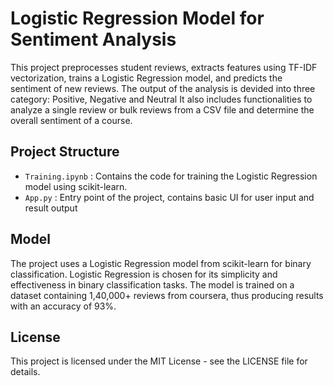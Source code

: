 # Logistic Regression Model for Sentiment Analysis

This project preprocesses student reviews, extracts features using TF-IDF vectorization, trains a Logistic Regression model, and predicts the sentiment of new reviews. 
The output of the analysis is devided into three category: Positive, Negative and Neutral
It also includes functionalities to analyze a single review or bulk reviews from a CSV file and determine the overall sentiment of a course.

## Project Structure

- `Training.ipynb` : Contains the code for training the Logistic Regression model using scikit-learn.
- `App.py` : Entry point of the project, contains basic UI for user input and result output

## Model

The project uses a Logistic Regression model from scikit-learn for binary classification. Logistic Regression is chosen for its simplicity and effectiveness in binary classification tasks.
The model is trained on a dataset containing 1,40,000+ reviews from coursera, thus producing results with an accuracy of 93%.

## License
This project is licensed under the MIT License - see the LICENSE file for details.
